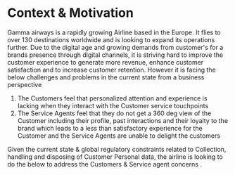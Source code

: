 # Context & Motivation
Gamma airways is a rapidly growing Airline based in the Europe. It flies to over 130 destinations worldwide and is looking to expand its operations further. 
Due to the digital age and growing demands from customer's for a brands presence through digital channels, it is striving hard to improve the customer experience to generate more revenue, enhance customer satisfaction and to increase customer retention. However it is facing the below challenges and problems in the current state from a business perspective

1. The Customers feel that personalized attention and experience is lacking when they interact with the Customer service touchpoints
2. The Service Agents feel that they do not get a 360 deg view of the Customer including their profile, past interactions and their loyalty to the brand which leads to a less than satisfactory experience for the Customer and the Service Agents are unable to delight the customers

Given the current state & global regulatory constraints related to Collection, handling and disposing of Customer Personal data, the airline is looking to do the below to address the Customers & Service agent concerns .


   
